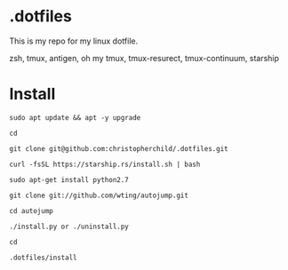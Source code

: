 # .dotfiles

This is my repo for my linux dotfile.

zsh, tmux, antigen, oh my tmux, tmux-resurect, tmux-continuum, starship



# Install

`sudo apt update && apt -y upgrade`

`cd`

`git clone git@github.com:christopherchild/.dotfiles.git`

`curl -fsSL https://starship.rs/install.sh | bash`

`sudo apt-get install python2.7`

`git clone git://github.com/wting/autojump.git`

`cd autojump`

`./install.py or ./uninstall.py`

`cd`

`.dotfiles/install`
